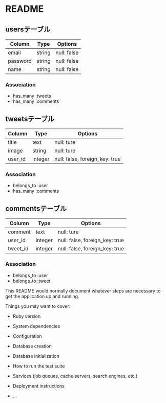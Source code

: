 # README

## usersテーブル
|Column|Type|Options|
|------|----|-------|
|email|string|null: false|
|password|string|null: false|
|name|string|null: false|
### Association
- has_many :tweets
- has_many :comments
<!-- - has_many :likes -->





## tweetsテーブル
|Column|Type|Options|
|------|----|-------|
|title|text|null: ture|
|image|string|null: ture|
|user_id|integer|null: false, foreign_key: true|
### Association
- belongs_to :user
- has_many :comments
<!-- - has_many :likes -->





## commentsテーブル
|Column|Type|Options|
|------|----|-------|
|comment|text|null: ture|
|user_id|integer|null: false, foreign_key: true|
|tweet_id|integer|null: false, foreign_key: true|
### Association
- belongs_to :user
- belongs_to :tweet


<!-- 
## likesテーブル
|Column|Type|Options|
|------|----|-------|
|user_id|integer|null: false, foreign_key: true|
|tweet_id|integer|null: false, foreign_key: true|
### Association
- belongs_to :user
- belongs_to :tweet -->









This README would normally document whatever steps are necessary to get the
application up and running.

Things you may want to cover:

* Ruby version

* System dependencies

* Configuration

* Database creation

* Database initialization

* How to run the test suite

* Services (job queues, cache servers, search engines, etc.)

* Deployment instructions

* ...
